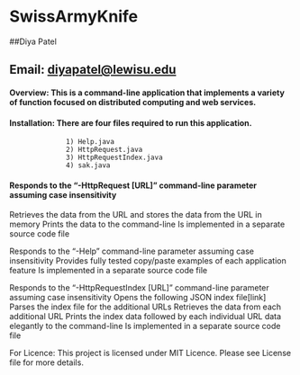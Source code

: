 # SwissArmyKnife
##Diya Patel
## Email: diyapatel@lewisu.edu

#### Overview: This is a command-line application that implements a variety of function focused on distributed computing and web services.

#### Installation: There are four files required to run this application. 
                  1) Help.java 
                  2) HttpRequest.java
                  3) HttpRequestIndex.java
                  4) sak.java

#### Responds to the “-HttpRequest [URL]” command-line parameter assuming case insensitivity
  Retrieves the data from the URL and stores the data from the URL in memory
  Prints the data to the command-line
  Is implemented in a separate source code file

Responds to the “-Help” command-line parameter assuming case insensitivity
Provides fully tested copy/paste examples of each application feature
Is implemented in a separate source code file

Responds to the “-HttpRequestIndex [URL]” command-line parameter assuming case insensitivity
Opens the following JSON index file[link]
Parses the index file for the additional URLs
Retrieves the data from each additional URL
Prints the index data followed by each individual URL data elegantly to the command-line
Is implemented in a separate source code file




For Licence: This project is licensed under MIT Licence. Please see License file for more details.

